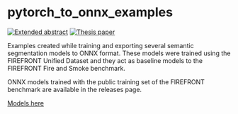 # pytorch_to_onnx_examples
[![Extended abstract](https://img.shields.io/badge/Extended%20abstract-PDF-blue)](https://drive.google.com/file/d/1cUkq26OwTlTJHFVm4X61DRYwHlg6nVAI/view?usp=sharing) [![Thesis paper](https://img.shields.io/badge/Thesis%20paper-PDF-blue)](https://drive.google.com/file/d/1EJbSclfd3bO96C646-iVV9c_p858zISS/view?usp=sharing)

Examples created while training and exporting several semantic segmentation models to ONNX format. These models were trained using the FIREFRONT Unified Dataset and they act as baseline models to the FIREFRONT Fire and Smoke benchmark.

ONNX models trained with the public training set of the FIREFRONT benchmark are available in the releases page.

[Models here](https://github.com/hslima00/pytorch_to_onnx_examples/releases)


